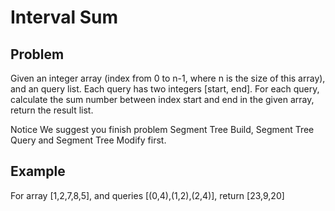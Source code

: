 Interval Sum
===

## Problem

Given an integer array (index from 0 to n-1, where n is the size of this array), and an query list. Each query has two integers [start, end]. For each query, calculate the sum number between index start and end in the given array, return the result list.

 Notice
We suggest you finish problem Segment Tree Build, Segment Tree Query and Segment Tree Modify first.



## Example

For array [1,2,7,8,5], and queries [(0,4),(1,2),(2,4)], return [23,9,20]